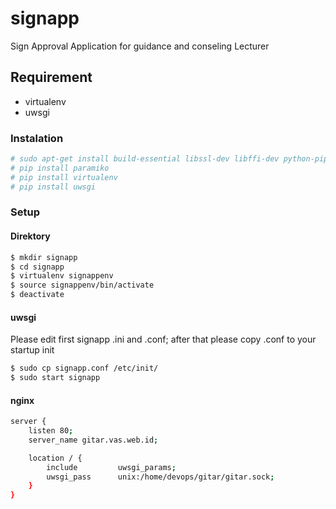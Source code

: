 # signapp
Sign Approval Application for guidance and conseling Lecturer

## Requirement
 * virtualenv
 * uwsgi

### Instalation
```sh
# sudo apt-get install build-essential libssl-dev libffi-dev python-pip python-dev nginx
# pip install paramiko
# pip install virtualenv
# pip install uwsgi
```

### Setup
#### Direktory

```sh
$ mkdir signapp
$ cd signapp
$ virtualenv signappenv
$ source signappenv/bin/activate
$ deactivate
```

#### uwsgi

Please edit first signapp .ini and .conf; after that please copy .conf to your startup init

```sh
$ sudo cp signapp.conf /etc/init/
$ sudo start signapp
```

#### nginx

```sh
server {
    listen 80;
    server_name gitar.vas.web.id;

    location / {
        include         uwsgi_params;
        uwsgi_pass      unix:/home/devops/gitar/gitar.sock;
    }
}
```
